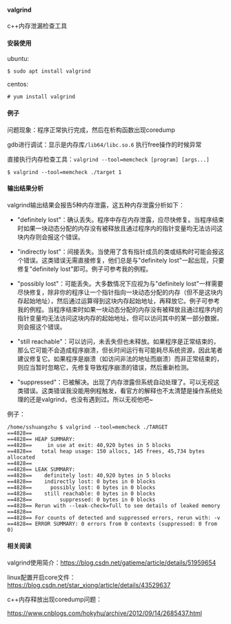 #### valgrind

c++内存泄漏检查工具



#### 安装使用

ubuntu:

```
$ sudo apt install valgrind
```

centos:

```
# yum install valgrind
```



#### 例子

问题现象：程序正常执行完成，然后在析构函数出现coredump

gdb进行调试：显示是内存库`/lib64/libc.so.6` 执行free操作的时候异常

直接执行内存检查工具：`valgrind --tool=memcheck [program] [args...]`

```
$ valgrind --tool=memcheck ./target 1
```



#### 输出结果分析

valgrind输出结果会报告5种内存泄露，这五种内存泄露分析如下：

- "definitely lost"：确认丢失。程序中存在内存泄露，应尽快修复。当程序结束时如果一块动态分配的内存没有被释放且通过程序内的指针变量均无法访问这块内存则会报这个错误。 

- "indirectly lost"：间接丢失。当使用了含有指针成员的类或结构时可能会报这个错误。这类错误无需直接修复，他们总是与"definitely lost"一起出现，只要修复"definitely lost"即可。例子可参考我的例程。

- "possibly lost"：可能丢失。大多数情况下应视为与"definitely lost"一样需要尽快修复，除非你的程序让一个指针指向一块动态分配的内存（但不是这块内存起始地址），然后通过运算得到这块内存起始地址，再释放它。例子可参考我的例程。当程序结束时如果一块动态分配的内存没有被释放且通过程序内的指针变量均无法访问这块内存的起始地址，但可以访问其中的某一部分数据，则会报这个错误。

- "still reachable"：可以访问，未丢失但也未释放。如果程序是正常结束的，那么它可能不会造成程序崩溃，但长时间运行有可能耗尽系统资源，因此笔者建议修复它。如果程序是崩溃（如访问非法的地址而崩溃）而非正常结束的，则应当暂时忽略它，先修复导致程序崩溃的错误，然后重新检测。

- "suppressed"：已被解决。出现了内存泄露但系统自动处理了。可以无视这类错误。这类错误我没能用例程触发，看官方的解释也不太清楚是操作系统处理的还是valgrind，也没有遇到过。所以无视他吧~

例子：

```
/home/sshuangzhu $ valgrind --tool=memcheck ./TARGET 
==4828== 
==4828== HEAP SUMMARY:
==4828==     in use at exit: 40,920 bytes in 5 blocks
==4828==   total heap usage: 150 allocs, 145 frees, 45,734 bytes allocated
==4828== 
==4828== LEAK SUMMARY:
==4828==    definitely lost: 40,920 bytes in 5 blocks
==4828==    indirectly lost: 0 bytes in 0 blocks
==4828==      possibly lost: 0 bytes in 0 blocks
==4828==    still reachable: 0 bytes in 0 blocks
==4828==         suppressed: 0 bytes in 0 blocks
==4828== Rerun with --leak-check=full to see details of leaked memory
==4828== 
==4828== For counts of detected and suppressed errors, rerun with: -v
==4828== ERROR SUMMARY: 0 errors from 0 contexts (suppressed: 0 from 0)
```



#### 相关阅读

valgrind使用简介：https://blog.csdn.net/gatieme/article/details/51959654

linux配置开启core文件：https://blog.csdn.net/star_xiong/article/details/43529637

c++内存释放出现coredump问题：

https://www.cnblogs.com/hokyhu/archive/2012/09/14/2685437.html

